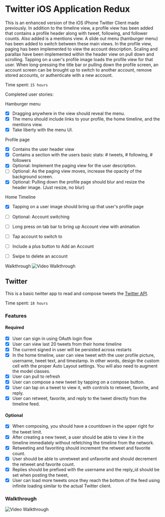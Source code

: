 # Twitter iOS Application Redux

This is an enhanced version of the iOS iPhone Twitter Client made previously.  In addition to the timeline view, a profile view has been added that contains a profile header along with tweet, following, and follower counts.  Also added is a mentions view.  A slide out menu (hamburger menu) has been added to switch between these main views.  In the profile view, paging has been implemented to view the account description.  Scaling and parallax have been implemented within the header view on pull down and scrolling.  Tapping on a user's profile image loads the profile view for that user.  When long-pressing the title bar or pulling down the profile screen, an account screen can be brought up to switch to another account, remove stored accounts, or authenticate with a new account.

Time spent: `15 hours`

Completed user stories:

Hamburger menu
* [x] Dragging anywhere in the view should reveal the menu.
* [x] The menu should include links to your profile, the home timeline, and the mentions view.
* [x] Take liberty with the menu UI.

Profile page
* [x] Contains the user header view
* [x] Contains a section with the users basic stats: # tweets, # following, # followers
* [x] Optional: Implement the paging view for the user description.
* [ ] Optional: As the paging view moves, increase the opacity of the background screen.
* [x] Optional: Pulling down the profile page should blur and resize the header image. (Just resize, no blur)

Home Timeline
* [x] Tapping on a user image should bring up that user's profile page
* [ ] Optional: Account switching
* [ ] Long press on tab bar to bring up Account view with animation
* [ ] Tap account to switch to
* [ ] Include a plus button to Add an Account
* [ ] Swipe to delete an account


Walkthrough
![Video Walkthrough](twitterdemo2.gif?raw=true)


## Twitter 

This is a basic twitter app to read and compose tweets the [Twitter API](https://apps.twitter.com/).

Time spent: `18 hours`

### Features

#### Required

- [x] User can sign in using OAuth login flow
- [x] User can view last 20 tweets from their home timeline
- [x] The current signed in user will be persisted across restarts
- [x] In the home timeline, user can view tweet with the user profile picture, username, tweet text, and timestamp.  In other words, design the custom cell with the proper Auto Layout settings.  You will also need to augment the model classes.
- [x] User can pull to refresh
- [x] User can compose a new tweet by tapping on a compose button.
- [x] User can tap on a tweet to view it, with controls to retweet, favorite, and reply.
- [x] User can retweet, favorite, and reply to the tweet directly from the timeline feed.

#### Optional

- [x] When composing, you should have a countdown in the upper right for the tweet limit.
- [x] After creating a new tweet, a user should be able to view it in the timeline immediately without refetching the timeline from the network.
- [x] Retweeting and favoriting should increment the retweet and favorite count.
- [x] User should be able to unretweet and unfavorite and should decrement the retweet and favorite count.
- [x] Replies should be prefixed with the username and the reply_id should be set when posting the tweet,
- [x] User can load more tweets once they reach the bottom of the feed using infinite loading similar to the actual Twitter client.

### Walkthrough
![Video Walkthrough](twitterdemo.gif?raw=true) 
